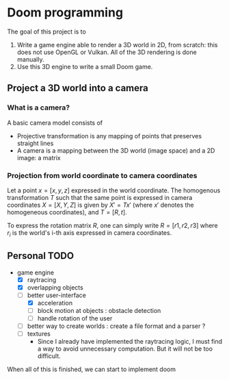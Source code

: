 # Doom programming

The goal of this project is to 

1. Write a game engine able to render a 3D world in 2D, from scratch: this does not use OpenGL or Vulkan. All of the 3D rendering is done manually.
2. Use this 3D engine to write a small Doom game.

## Project a 3D world into a camera

### What is a camera?

A basic camera model consists of 

* Projective transformation is any mapping of points that preserves straight lines
* A camera is a mapping between the 3D world (image space) and a 2D image: a matrix

### Projection from world coordinate to camera coordinates

Let a point $x = [x,y,z]$ expressed in the world coordinate. The homogenous transformation $T$ such that the same point is expressed in camera coordinates $X = [X,Y,Z]$ is given by $X' = T x'$ (where $x'$ denotes the homogeneous coordinates), and $T = [R, t]$.

To express the rotation matrix $R$, one can simply write $R = [r1, r2, r3]$ where $r_i$ is the world's i-th axis expressed in camera coordinates.

## Personal TODO

- game engine
    - [x] raytracing
    - [x] overlapping objects
    - [ ] better user-interface
      - [x] acceleration
      - [ ] block motion at objects : obstacle detection
      - [ ] handle rotation of the user
    - [ ] better way to create worlds : create a file format and a parser ?
    - [ ] textures
      - Since I already have implemented the raytracing logic, I must find a way to avoid unnecessary computation. But it will not be too difficult.

When all of this is finished, we can start to implement doom 

